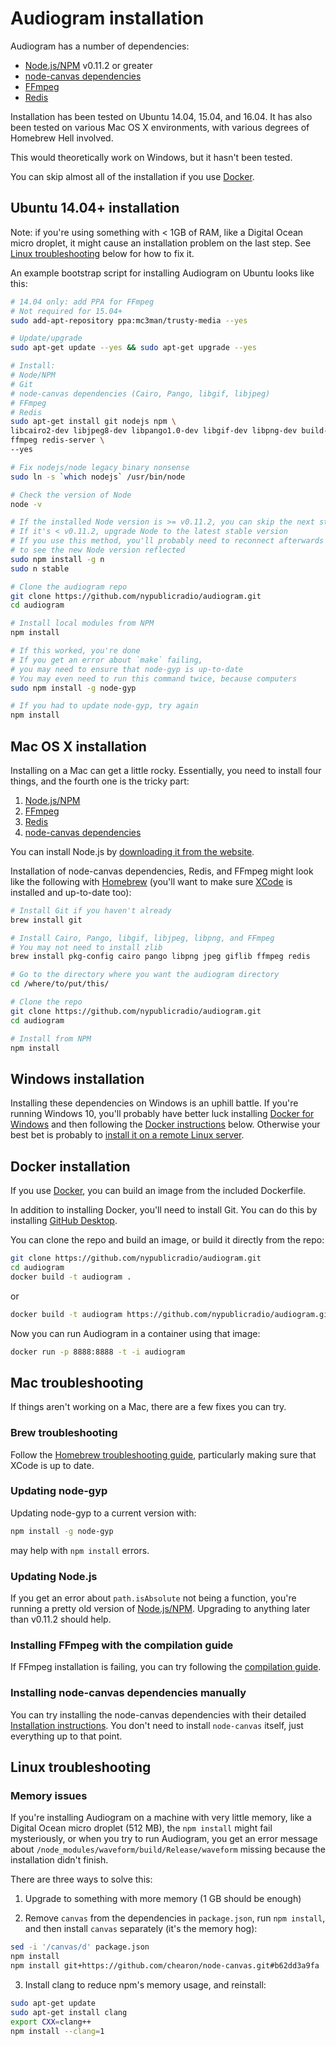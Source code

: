 # Audiogram installation

Audiogram has a number of dependencies:

* [Node.js/NPM](https://nodejs.org/) v0.11.2 or greater
* [node-canvas dependencies](https://github.com/Automattic/node-canvas#installation)
* [FFmpeg](https://www.ffmpeg.org/)
* [Redis](http://redis.io/)

Installation has been tested on Ubuntu 14.04, 15.04, and 16.04. It has also been tested on various Mac OS X environments, with various degrees of Homebrew Hell involved.

This would theoretically work on Windows, but it hasn't been tested.

You can skip almost all of the installation if you use [Docker](#docker-installation).

## Ubuntu 14.04+ installation

Note: if you're using something with < 1GB of RAM, like a Digital Ocean micro droplet, it might cause an installation problem on the last step. See [Linux troubleshooting](INSTALL.md#linux-troubleshooting) below for how to fix it.

An example bootstrap script for installing Audiogram on Ubuntu looks like this:

```sh
# 14.04 only: add PPA for FFmpeg
# Not required for 15.04+
sudo add-apt-repository ppa:mc3man/trusty-media --yes

# Update/upgrade
sudo apt-get update --yes && sudo apt-get upgrade --yes

# Install:
# Node/NPM
# Git
# node-canvas dependencies (Cairo, Pango, libgif, libjpeg)
# FFmpeg
# Redis
sudo apt-get install git nodejs npm \
libcairo2-dev libjpeg8-dev libpango1.0-dev libgif-dev libpng-dev build-essential g++ \
ffmpeg redis-server \
--yes

# Fix nodejs/node legacy binary nonsense
sudo ln -s `which nodejs` /usr/bin/node

# Check the version of Node
node -v

# If the installed Node version is >= v0.11.2, you can skip the next step
# If it's < v0.11.2, upgrade Node to the latest stable version
# If you use this method, you'll probably need to reconnect afterwards
# to see the new Node version reflected
sudo npm install -g n
sudo n stable

# Clone the audiogram repo
git clone https://github.com/nypublicradio/audiogram.git
cd audiogram

# Install local modules from NPM
npm install

# If this worked, you're done
# If you get an error about `make` failing,
# you may need to ensure that node-gyp is up-to-date
# You may even need to run this command twice, because computers
sudo npm install -g node-gyp

# If you had to update node-gyp, try again
npm install
```

## Mac OS X installation

Installing on a Mac can get a little rocky. Essentially, you need to install four things, and the fourth one is the tricky part:

1. [Node.js/NPM](https://nodejs.org/)
2. [FFmpeg](https://www.ffmpeg.org/)
3. [Redis](http://redis.io/)
4. [node-canvas dependencies](https://github.com/Automattic/node-canvas#installation)

You can install Node.js by [downloading it from the website](https://nodejs.org/).

Installation of node-canvas dependencies, Redis, and FFmpeg might look like the following with [Homebrew](http://brew.sh/) (you'll want to make sure [XCode](https://developer.apple.com/xcode/) is installed and up-to-date too):

```sh
# Install Git if you haven't already
brew install git

# Install Cairo, Pango, libgif, libjpeg, libpng, and FFmpeg
# You may not need to install zlib
brew install pkg-config cairo pango libpng jpeg giflib ffmpeg redis

# Go to the directory where you want the audiogram directory
cd /where/to/put/this/

# Clone the repo
git clone https://github.com/nypublicradio/audiogram.git
cd audiogram

# Install from NPM
npm install
```

## Windows installation

Installing these dependencies on Windows is an uphill battle.  If you're running Windows 10, you'll probably have better luck installing [Docker for Windows](https://docs.docker.com/docker-for-windows/) and then following the [Docker instructions](INSTALL.md#docker-installation) below. Otherwise your best bet is probably to [install it on a remote Linux server](SERVER.md#im-the-only-one-using-it-and-installing-it-on-macwindows-was-a-real-drag).

## Docker installation

If you use [Docker](https://www.docker.com/products/docker), you can build an image from the included Dockerfile.

In addition to installing Docker, you'll need to install Git.  You can do this by installing [GitHub Desktop](https://desktop.github.com/).

You can clone the repo and build an image, or build it directly from the repo:

```sh
git clone https://github.com/nypublicradio/audiogram.git
cd audiogram
docker build -t audiogram .
```

or

```sh
docker build -t audiogram https://github.com/nypublicradio/audiogram.git
```

Now you can run Audiogram in a container using that image:

```sh
docker run -p 8888:8888 -t -i audiogram
```

## Mac troubleshooting

If things aren't working on a Mac, there are a few fixes you can try.

### Brew troubleshooting

Follow the [Homebrew troubleshooting guide](https://github.com/Homebrew/brew/blob/master/share/doc/homebrew/Troubleshooting.md#troubleshooting), particularly making sure that XCode is up to date.

### Updating node-gyp

Updating node-gyp to a current version with:

```sh
npm install -g node-gyp
```

may help with `npm install` errors.

### Updating Node.js

If you get an error about `path.isAbsolute` not being a function, you're running a pretty old version of [Node.js/NPM](https://nodejs.org/). Upgrading to anything later than v0.11.2 should help.

### Installing FFmpeg with the compilation guide

If FFmpeg installation is failing, you can try following the [compilation guide](https://trac.ffmpeg.org/wiki/CompilationGuide).

### Installing node-canvas dependencies manually

You can try installing the node-canvas dependencies with their detailed [Installation instructions](https://github.com/Automattic/node-canvas/wiki/_pages).  You don't need to install `node-canvas` itself, just everything up to that point.

## Linux troubleshooting

### Memory issues

If you're installing Audiogram on a machine with very little memory, like a Digital Ocean micro droplet (512 MB), the `npm install` might fail mysteriously, or when you try to run Audiogram, you get an error message about `/node_modules/waveform/build/Release/waveform` missing because the installation didn't finish.

There are three ways to solve this:

1. Upgrade to something with more memory (1 GB should be enough)

2. Remove `canvas` from the dependencies in `package.json`, run `npm install`, and then install `canvas` separately (it's the memory hog):

```sh
sed -i '/canvas/d' package.json
npm install
npm install git+https://github.com/chearon/node-canvas.git#b62dd3a9fa
```

3. Install clang to reduce npm's memory usage, and reinstall:

```sh
sudo apt-get update
sudo apt-get install clang
export CXX=clang++
npm install --clang=1
```
